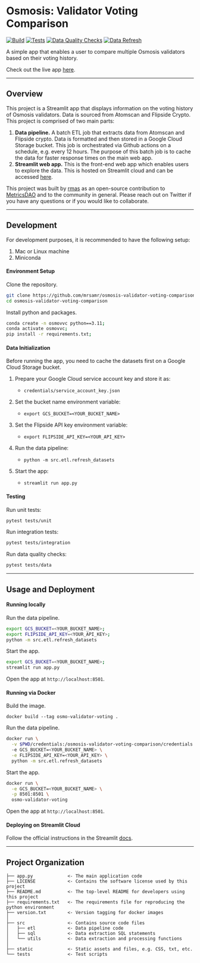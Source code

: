 Osmosis: Validator Voting Comparison
===================================

[![Build](https://github.com/mrsamr/osmosis-validator-voting-comparison/actions/workflows/build.yml/badge.svg)](https://github.com/mrsamr/osmosis-validator-voting-comparison/actions/workflows/build.yml)
[![Tests](https://github.com/mrsamr/osmosis-validator-voting-comparison/actions/workflows/tests.yml/badge.svg)](https://github.com/mrsamr/osmosis-validator-voting-comparison/actions/workflows/tests.yml)
[![Data Quality Checks](https://github.com/mrsamr/osmosis-validator-voting-comparison/actions/workflows/data_quality_checks.yml/badge.svg)](https://github.com/mrsamr/osmosis-validator-voting-comparison/actions/workflows/data_quality_checks.yml)
[![Data Refresh](https://github.com/mrsamr/osmosis-validator-voting-comparison/actions/workflows/scheduled_data_refresh.yml/badge.svg)](https://github.com/mrsamr/osmosis-validator-voting-comparison/actions/workflows/scheduled_data_refresh.yml)


A simple app that enables a user to compare multiple Osmosis validators based on their voting history.

Check out the live app [here](https://osmosis-validator-voting-comparison-mrsamr.streamlit.app/). 

---

Overview
--------

This project is a Streamlit app that displays information on the voting history of Osmosis validators. Data is sourced
from Atomscan and Flipside Crypto. This project is comprised of two main parts:

1. **Data pipeline.** A batch ETL job that extracts data from Atomscan and Flipside crypto. Data is formatted
and then stored in a Google Cloud Storage bucket. This job is orchestrated via Github actions on a schedule, 
e.g. every 12 hours. The purpose of this batch job is to cache the data for faster response times on the main web app.
1. **Streamlit web app.** This is the front-end web app which enables users to explore the data. This is hosted
on Streamlit cloud and can be accessed [here](https://osmosis-validator-voting-comparison-mrsamr.streamlit.app/).

This project was built by [rmas](https://twitter.com/rmas_11) as an open-source contribution to [MetricsDAO](https://metricsdao.xyz) and to the community in general. Please reach out on Twitter if you have any questions or if you would like to collaborate.

---

Development
-----------
For development purposes, it is recommended to have the following setup:

1. Mac or Linux machine
1. Miniconda

#### Environment Setup

Clone the repository.

```sh
git clone https://github.com/mrsamr/osmosis-validator-voting-comparison.git;
cd osmosis-validator-voting-comparison
```

Install python and packages.

```sh
conda create -n osmovvc python==3.11;
conda activate osmovvc;
pip install -r requirements.txt;
```

#### Data Initialization

Before running the app, you need to cache the datasets first on a Google Cloud Storage bucket.

1. Prepare your Google Cloud service account key and store it as:
   - `credentials/service_account_key.json`

1. Set the bucket name environment variable:
   - `export GCS_BUCKET=<YOUR_BUCKET_NAME>`
   
1. Set the Flipside API key environment variable:
   - `export FLIPSIDE_API_KEY=<YOUR_API_KEY>`

1. Run the data pipeline:
   - `python -m src.etl.refresh_datasets`
    
1. Start the app:
   - `streamlit run app.py`

#### Testing

Run unit tests:

```sh
pytest tests/unit
```

Run integration tests:

```sh
pytest tests/integration
```

Run data quality checks:

```sh
pytest tests/data
```

---

Usage and Deployment
--------------------

#### Running locally

Run the data pipeline.
```sh
export GCS_BUCKET=<YOUR_BUCKET_NAME>;
export FLIPSIDE_API_KEY=<YOUR_API_KEY>;
python -m src.etl.refresh_datasets
```

Start the app.
```sh
export GCS_BUCKET=<YOUR_BUCKET_NAME>;
streamlit run app.py
```

Open the app at `http://localhost:8501`.


#### Running via Docker

Build the image.
```
docker build --tag osmo-validator-voting .
```

Run the data pipeline.
```sh
docker run \
  -v $PWD/credentials:/osmosis-validator-voting-comparison/credentials
  -e GCS_BUCKET=<YOUR_BUCKET_NAME> \
  -e FLIPSIDE_API_KEY=<YOUR_API_KEY> \
  python -m src.etl.refresh_datasets
```

Start the app.
```sh
docker run \
  -e GCS_BUCKET=<YOUR_BUCKET_NAME> \
  -p 8501:8501 \
  osmo-validator-voting
```

Open the app at `http://localhost:8501`.

#### Deploying on Streamlit Cloud

Follow the official instructions in the Streamlit [docs](https://docs.streamlit.io/streamlit-community-cloud/get-started/deploy-an-app).

---

Project Organization
--------------------

```
├── app.py             <- The main application code
├── LICENSE            <- Contains the software license used by this project
├── README.md          <- The top-level README for developers using this project
├── requirements.txt   <- The requirements file for reproducing the python environment
├── version.txt        <- Version tagging for docker images
│
├── src                <- Contains source code files
│   ├── etl            <- Data pipeline code
│   ├── sql            <- Data extraction SQL statements
│   └── utils          <- Data extraction and processing functions
│
├── static             <- Static assets and files, e.g. CSS, txt, etc.
└── tests              <- Test scripts
```
